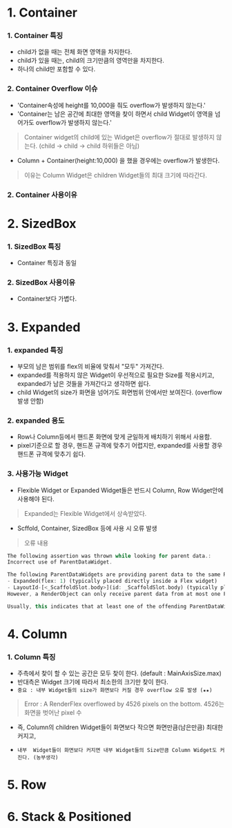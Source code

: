 # 1. Container
### 1. Container 특징
 - child가 없을 때는 전체 화면 영역을 차지한다.
 - child가 있을 때는, child의 크기만큼의 영역만을 차지한다.
 - 하나의 child만 포함할 수 있다.

### 2. Container Overflow 이슈
 - 'Container속성에 height를 10,000을 줘도 overflow가 발생하지 않는다.'
 - 'Container는 남은 공간에 최대한 영역을 찾이 하면서 child Widget이 영역을 넘어가도 overflow가 발생하지 않는다.'
 > Container widget의 child에 있는 Widget은 overflow가 절대로 발생하지 않는다. 
 > (child -> child -> child 하위들은 아님)

 - Column + Container(height:10,000) 을 했을 경우에는 overflow가 발생한다.
 > 이유는 Column Widget은 children Widget들의 최대 크기에 따라간다.

### 2. Container 사용이유

# 2. SizedBox
### 1. SizedBox 특징
 - Container 특징과 동일

### 2. SizedBox 사용이유
 - Container보다 가볍다.

# 3. Expanded
### 1. expanded 특징
 - 부모의 남은 범위를 flex의 비율에 맞춰서 "모두" 가져간다. 
 - expanded를 적용하지 않은 Widget이 우선적으로 필요한 Size를 적용시키고, expanded가 남은 것들을 가져간다고 생각하면 쉽다.
 - child Widget의 size가 화면을 넘어가도 화면범위 안에서만 보여진다. (overflow발생 안함)

### 2. expanded 용도
 - Row나 Column등에서 핸드폰 화면에 맞게 균일하게 배치하기 위해서 사용함.
 - pixel기준으로 할 경우, 핸드폰 규격에 맞추기 어렵지만, expanded를 사용할 경우 핸드폰 규격에 맞추기 쉽다.

### 3. 사용가능 Widget
 - Flexible Widget or Expanded Widget들은 반드시 Column, Row Widget안에 사용해야 된다.
 > Expanded는 Flexible Widget에서 상속받았다.
 - Scffold, Container, SizedBox  등에 사용 시 오류 발생
 > 오류 내용 
```dart
The following assertion was thrown while looking for parent data.:
Incorrect use of ParentDataWidget.

The following ParentDataWidgets are providing parent data to the same RenderObject:
- Expanded(flex: 1) (typically placed directly inside a Flex widget)
- LayoutId-[<_ScaffoldSlot.body>](id: _ScaffoldSlot.body) (typically placed directly inside a CustomMultiChildLayout widget)
However, a RenderObject can only receive parent data from at most one ParentDataWidget.

Usually, this indicates that at least one of the offending ParentDataWidgets listed above is not placed directly inside a compatible ancestor widget.
```

# 4. Column
### 1. Column 특징
 - 주측에서 찾이 할 수 있는 공간은 모두 찾이 한다. (default : MainAxisSize.max)
 - 반대측은 Widget 크기에 따라서 최소한의 크기만 찾이 한다.
 - `중요 : 내부 Widget들의 size가 화면보다 커질 경우 overflow 오류 발생 (★★)`
 > Error : A RenderFlex overflowed by 4526 pixels on the bottom.
 > 4526는 화면을 벗어난 pixel 수
 - 즉, Column의 children Widget들이 화면보다 작으면 화면만큼(남은만큼) 최대한 커지고, 
 -     내부  Widget들이 화면보다 커지면 내부 Widget들의 Size만큼 Column Widget도 커진다. (농부생각)





# 5. Row

# 6. Stack & Positioned